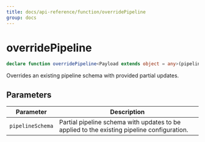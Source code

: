 ```yaml
---
title: docs/api-reference/function/overridePipeline
group: docs
---
```


# overridePipeline

```ts
declare function overridePipeline<Payload extends object = any>(pipelineSchema: IPipelineSchema<Payload>): IPipelineSchema<Payload>;
```

Overrides an existing pipeline schema with provided partial updates.

## Parameters

| Parameter | Description |
|-----------|-------------|
| `pipelineSchema` | Partial pipeline schema with updates to be applied to the existing pipeline configuration. |
